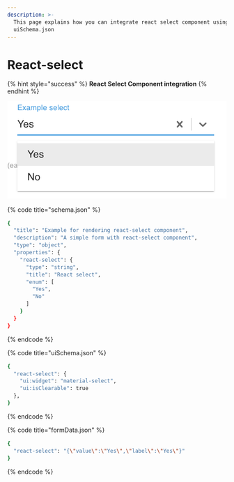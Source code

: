 ```yaml
---
description: >-
  This page explains how you can integrate react select component using
  uiSchema.json
---
```


# React-select

{% hint style="success" %}
**React Select Component integration**
{% endhint %}

![React Select Component](../../.gitbook/assets/image%20%286%29.png)

{% code title="schema.json" %}
```bash
{
  "title": "Example for rendering react-select component",
  "description": "A simple form with react-select component",
  "type": "object",
  "properties": {
    "react-select": {
      "type": "string",
      "title": "React select",
      "enum": [
        "Yes",
        "No"
      ]
    }
  }
}
```
{% endcode %}

{% code title="uiSchema.json" %}
```bash
{
  "react-select": {
    "ui:widget": "material-select",
    "ui:isClearable": true
  },
}
```
{% endcode %}

{% code title="formData.json" %}
```bash
{
  "react-select": "{\"value\":\"Yes\",\"label\":\"Yes\"}"
}
```
{% endcode %}



